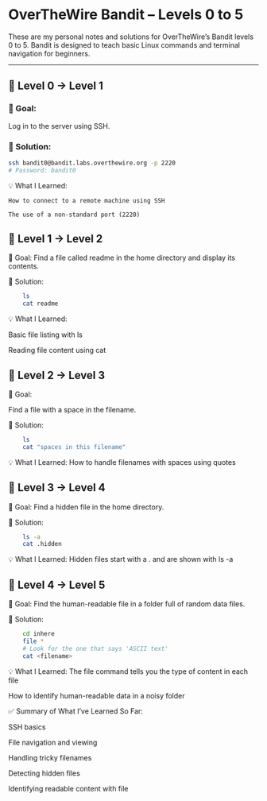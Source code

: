 # OverTheWire Bandit – Levels 0 to 5

These are my personal notes and solutions for OverTheWire’s Bandit levels 0 to 5. Bandit is designed to teach basic Linux commands and terminal navigation for beginners.

---

## 🔹 Level 0 → Level 1

### 🎯 Goal:
Log in to the server using SSH.

### 🔑 Solution:
```bash
ssh bandit0@bandit.labs.overthewire.org -p 2220
# Password: bandit0
```
💡 What I Learned:

    How to connect to a remote machine using SSH

    The use of a non-standard port (2220)

## 🔹 Level 1 → Level 2

🎯 Goal:
Find a file called readme in the home directory and display its contents.

🔑 Solution:
```bash
    ls
    cat readme
```
💡 What I Learned:

Basic file listing with ls

Reading file content using cat

## 🔹 Level 2 → Level 3

🎯 Goal:

Find a file with a space in the filename.

🔑 Solution:
```bash
    ls
    cat "spaces in this filename"
```
💡 What I Learned:
How to handle filenames with spaces using quotes

## 🔹 Level 3 → Level 4

🎯 Goal:
Find a hidden file in the home directory.

🔑 Solution:
```bash
    ls -a
    cat .hidden
```
💡 What I Learned: 
Hidden files start with a . and are shown with ls -a

## 🔹 Level 4 → Level 5

🎯 Goal:
Find the human-readable file in a folder full of random data files.

🔑 Solution:
```bash
    cd inhere
    file *
    # Look for the one that says 'ASCII text'
    cat <filename>
```
💡 What I Learned:
The file command tells you the type of content in each file

How to identify human-readable data in a noisy folder

✅ Summary of What I’ve Learned So Far:

SSH basics

File navigation and viewing

Handling tricky filenames

Detecting hidden files

Identifying readable content with file





